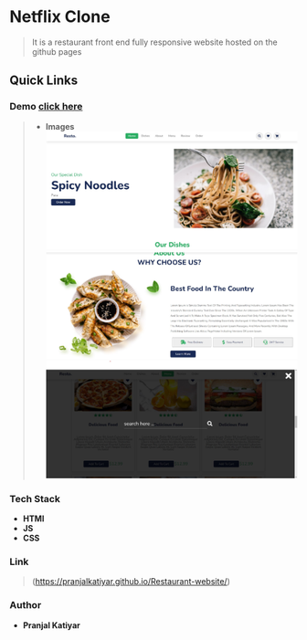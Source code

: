 # **Netflix Clone**

> It is a restaurant front end fully responsive website hosted on the github pages

## **Quick Links**

### **Demo** [click here](https://pranjalkatiyar.github.io/Restaurant-website/)

> - **Images**
>   ![Image 1](/demoImages/d2.jpg)
>   ![Image 2](/demoImages/dI1.jpg)
>   ![Image 3](/demoImages/d3.jpg)

### **Tech Stack**

- **HTMl**
- **JS**
- **CSS**

### **Link**

> (https://pranjalkatiyar.github.io/Restaurant-website/)

### **Author**

- **Pranjal Katiyar**
